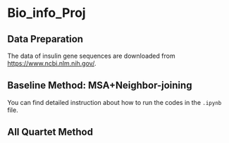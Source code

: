 # Bio_info_Proj

## Data Preparation
The data of insulin gene sequences are downloaded from https://www.ncbi.nlm.nih.gov/.

## Baseline Method: MSA+Neighbor-joining
You can find detailed instruction about how to run the codes in the `.ipynb` file.

## All Quartet Method
